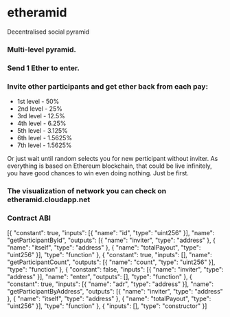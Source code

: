 # etheramid
Decentralised social pyramid

### Multi-level pyramid.

### Send 1 Ether to enter.

### Invite other participants and get ether back from each pay:
* 1st level - 50%
* 2nd level - 25%
* 3rd level - 12.5%
* 4th level - 6.25%
* 5th level - 3.125%
* 6th level - 1.5625%
* 7th level - 1.5625%

Or just wait until random selects you for new perticipant without inviter.
As everything is based on Ethereum blockchain, that could be live infinitely, you have good chances to win even doing nothing. Just be first.

### The visualization of network you can check on etheramid.cloudapp.net

### Contract ABI

[{ "constant": true, "inputs": [{ "name": "id", "type": "uint256" }], "name": "getParticipantById", "outputs": [{ "name": "inviter", "type": "address" }, { "name": "itself", "type": "address" }, { "name": "totalPayout", "type": "uint256" }], "type": "function" }, { "constant": true, "inputs": [], "name": "getParticipantCount", "outputs": [{ "name": "count", "type": "uint256" }], "type": "function" }, { "constant": false, "inputs": [{ "name": "inviter", "type": "address" }], "name": "enter", "outputs": [], "type": "function" }, { "constant": true, "inputs": [{ "name": "adr", "type": "address" }], "name": "getParticipantByAddress", "outputs": [{ "name": "inviter", "type": "address" }, { "name": "itself", "type": "address" }, { "name": "totalPayout", "type": "uint256" }], "type": "function" }, { "inputs": [], "type": "constructor" }]
